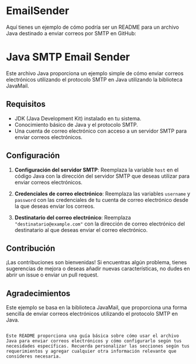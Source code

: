# EmailSender
 
Aquí tienes un ejemplo de cómo podría ser un README para un archivo Java destinado a enviar correos por SMTP en GitHub:

# Java SMTP Email Sender

Este archivo Java proporciona un ejemplo simple de cómo enviar correos electrónicos utilizando el protocolo SMTP en Java utilizando la biblioteca JavaMail.

## Requisitos

- JDK (Java Development Kit) instalado en tu sistema.
- Conocimiento básico de Java y el protocolo SMTP.
- Una cuenta de correo electrónico con acceso a un servidor SMTP para enviar correos electrónicos.

## Configuración

1. **Configuración del servidor SMTP**: Reemplaza la variable `host` en el código Java con la dirección del servidor SMTP que deseas utilizar para enviar correos electrónicos.

2. **Credenciales de correo electrónico**: Reemplaza las variables `username` y `password` con las credenciales de tu cuenta de correo electrónico desde la que deseas enviar los correos.

3. **Destinatario del correo electrónico**: Reemplaza `"destinatario@example.com"` con la dirección de correo electrónico del destinatario al que deseas enviar el correo electrónico.


## Contribución

¡Las contribuciones son bienvenidas! Si encuentras algún problema, tienes sugerencias de mejora o deseas añadir nuevas características, no dudes en abrir un issue o enviar un pull request.

## Agradecimientos

Este ejemplo se basa en la biblioteca JavaMail, que proporciona una forma sencilla de enviar correos electrónicos utilizando el protocolo SMTP en Java.
```

Este README proporciona una guía básica sobre cómo usar el archivo Java para enviar correos electrónicos y cómo configurarlo según tus necesidades específicas. Recuerda personalizar las secciones según tus requerimientos y agregar cualquier otra información relevante que consideres necesaria.
